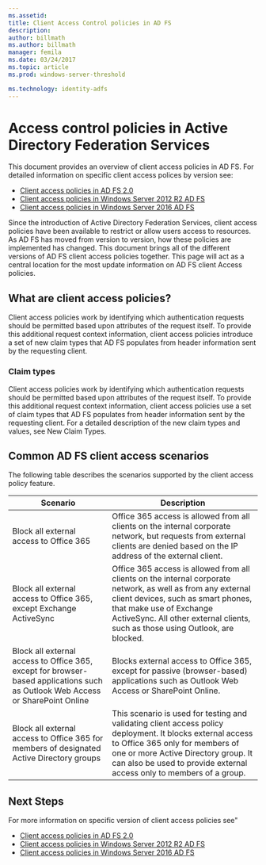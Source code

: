 ```yaml
---
ms.assetid: 
title: Client Access Control policies in AD FS
description:
author: billmath
ms.author: billmath
manager: femila
ms.date: 03/24/2017
ms.topic: article
ms.prod: windows-server-threshold

ms.technology: identity-adfs
---
```


# Access control policies in Active Directory Federation Services

This document provides an overview of client access policies in AD FS.  For detailed information on specific client access polices by version see:

- [Client access policies in AD FS 2.0](Access-Control-Policies-in-AD-FS-2.md)
- [Client access policies in Windows Server 2012 R2 AD FS](Access-Control-Policies-W2K12.md)
- [Client access policies in Windows Server 2016 AD FS](Access-Control-Policies-in-AD-FS.md)

Since the introduction of Active Directory Federation Services, client access policies have been available to restrict or allow users access to resources.  As AD FS has moved from version to version, how these policies are implemented has changed.  This document brings all of the different versions of AD FS client access policies together.  This page will act as a central location for the most update information on AD FS client Access policies.

## What are client access policies?


Client access policies work by identifying which authentication requests should be permitted based upon attributes of the request itself. To provide this additional request context information, client access policies introduce a set of new claim types that AD FS populates from header information sent by the requesting client. 

### Claim types
Client access policies work by identifying which authentication requests should be permitted based upon attributes of the request itself. To provide this additional request context information, client access policies use a set of claim types that AD FS populates from header information sent by the requesting client. For a detailed description of the new claim types and values, see New Claim Types.
## Common AD FS client access scenarios
The following table describes the scenarios supported by the client access policy feature.

|Scenario|Description|
|-----|-----| 
|Block all external access to Office 365|Office 365 access is allowed from all clients on the internal corporate network, but requests from external clients are denied based on the IP address of the external client.|
|Block all external access to Office 365, except Exchange ActiveSync|Office 365 access is allowed from all clients on the internal corporate network, as well as from any external client devices, such as smart phones, that make use of Exchange ActiveSync. All other external clients, such as those using Outlook, are blocked.|
|Block all external access to Office 365, except for browser-based applications such as Outlook Web Access or SharePoint Online|Blocks external access to Office 365, except for passive (browser-based) applications such as Outlook Web Access or SharePoint Online.|
|Block all external access to Office 365 for members of designated Active Directory groups|This scenario is used for testing and validating client access policy deployment. It blocks external access to Office 365 only for members of one or more Active Directory group. It can also be used to provide external access only to members of a group.|


## Next Steps
For more information on specific version of client access policies see"

- [Client access policies in AD FS 2.0](Access-Control-Policies-in-AD-FS-2.md)
- [Client access policies in Windows Server 2012 R2 AD FS](Access-Control-Policies-W2K12.md)
- [Client access policies in Windows Server 2016 AD FS](Access-Control-Policies-in-AD-FS.md)